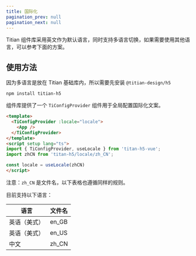 ```yaml
---
title: 国际化
pagination_prev: null
pagination_next: null
---
```


Titian 组件库采用英文作为默认语言，同时支持多语言切换，如果需要使用其他语言，可以参考下面的方案。

## 使用方法

因为多语言是放在 Titian 基础库内，所以需要先安装 `@titian-design/h5`

```shell showLineNumbers
npm install titian-h5
```

组件库提供了一个 `TiConfigProvider` 组件用于全局配置国际化文案。

```html showLineNumbers
<template>
  <TiConfigProvider :locale="locale">
    <App />
  </TiConfigProvider>
</template>
<script setup lang="ts">
import { TiConfigProvider, useLocale } from 'titan-h5-vue';
import zhCN from 'titan-h5/locale/zh_CN';

const locale = useLocale(zhCN)
</script>
```

注意：`zh_CN` 是文件名，以下表格也遵循同样的规则。

目前支持以下语言：

| 语言 | 文件名 |
| ----- | ----|
| 英语（美式）| en_GB |
| 英语（美式）| en_US |
| 中文  | zh_CN |
